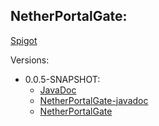 ## NetherPortalGate:
[Spigot](https://www.spigotmc.org/resources/netherportalgate.72065/)

Versions:
  * 0.0.5-SNAPSHOT:
    * [JavaDoc](https://xxschrandxx.github.io/SpigotPlugins/NetherPortalGate/0.0.5-SNAPSHOT/apidocs/)
    * [NetherPortalGate-javadoc](https://xxschrandxx.github.io/SpigotPlugins/NetherPortalGate/0.0.5-SNAPSHOT/NetherPortalGate-0.0.5-SNAPSHOT-javadoc.jar)
    * [NetherPortalGate](https://xxschrandxx.github.io/SpigotPlugins/NetherPortalGate/0.0.5-SNAPSHOT/NetherPortalGate-0.0.5-SNAPSHOT.jar)
